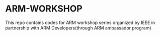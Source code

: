 # ARM-WORKSHOP
This repo contains codes for ARM workshop series organized by IEEE in partnership with ARM Developers(through ARM ambassador program)

